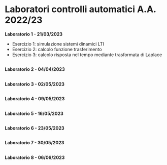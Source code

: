 # Laboratori controlli automatici A.A. 2022/23

**Laboratorio 1 - 21/03/2023**
- Esercizio 1: simulazione sistemi dinamici LTI
- Esercizio 2: calcolo funzione trasferimento
- Esercizio 3: calcolo risposta nel tempo mediante trasformata di Laplace
##
**Laboratorio 2 - 04/04/2023**
##
**Laboratorio 3 - 02/05/2023**
##  
**Laboratorio 4 - 09/05/2023**  
##  
**Laboratorio 5 - 16/05/2023**  
## 
**Laboratorio 6 - 23/05/2023**  
##  
**Laboratorio 7 - 30/05/2023**
##  
**Laboratorio 8 - 06/06/2023**   
##  
